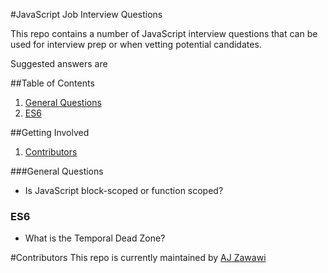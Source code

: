 #JavaScript Job Interview Questions

This repo contains a number of JavaScript interview questions that can be used for interview prep or when vetting potential candidates.

Suggested answers are


##Table of Contents

1. [General Questions](#general-questions)
1. [ES6](#es6)


##Getting Involved

1. [Contributors](#contributors)

###General Questions
* Is JavaScript block-scoped or function scoped?


### ES6

* What is the Temporal Dead Zone?


#Contributors
This repo is currently maintained by [AJ Zawawi](https://github.com/ajzawawi)